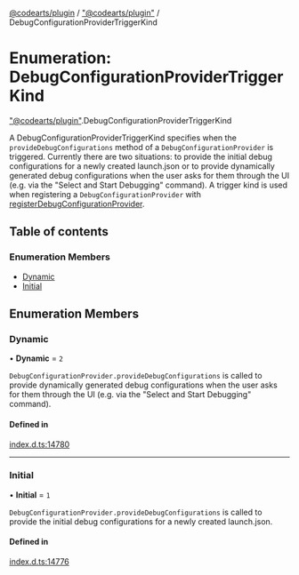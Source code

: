 [@codearts/plugin](../README.md) / ["@codearts/plugin"](../modules/_codearts_plugin_.md) / DebugConfigurationProviderTriggerKind

# Enumeration: DebugConfigurationProviderTriggerKind

["@codearts/plugin"](../modules/_codearts_plugin_.md).DebugConfigurationProviderTriggerKind

A DebugConfigurationProviderTriggerKind specifies when the `provideDebugConfigurations` method of a `DebugConfigurationProvider` is triggered.
Currently there are two situations: to provide the initial debug configurations for a newly created launch.json or
to provide dynamically generated debug configurations when the user asks for them through the UI (e.g. via the "Select and Start Debugging" command).
A trigger kind is used when registering a `DebugConfigurationProvider` with [registerDebugConfigurationProvider](../modules/codearts_plugin_.debug.md#registerdebugconfigurationprovider).

## Table of contents

### Enumeration Members

- [Dynamic](codearts_plugin_.DebugConfigurationProviderTriggerKind.md#dynamic)
- [Initial](codearts_plugin_.DebugConfigurationProviderTriggerKind.md#initial)

## Enumeration Members

### Dynamic

• **Dynamic** = ``2``

`DebugConfigurationProvider.provideDebugConfigurations` is called to provide dynamically generated debug configurations when the user asks for them through the UI (e.g. via the "Select and Start Debugging" command).

#### Defined in

[index.d.ts:14780](https://github.com/huaweicloud/cloudide-plugin-api/blob/5055bbd/index.d.ts#L14780)

___

### Initial

• **Initial** = ``1``

`DebugConfigurationProvider.provideDebugConfigurations` is called to provide the initial debug configurations for a newly created launch.json.

#### Defined in

[index.d.ts:14776](https://github.com/huaweicloud/cloudide-plugin-api/blob/5055bbd/index.d.ts#L14776)

